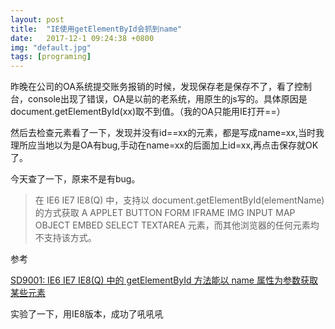 ```yaml
---
layout: post
title:  "IE使用getElementById会抓到name"
date:   2017-12-1 09:24:38 +0800
img: "default.jpg"
tags: [programing]
---
```


昨晚在公司的OA系统提交账务报销的时候，发现保存老是保存不了，看了控制台，console出现了错误，OA是以前的老系统，用原生的js写的。具体原因是 document.getElementById(xx)取不到值。（我的OA只能用IE打开==）

然后去检查元素看了一下，发现并没有id==xx的元素，都是写成name=xx,当时我理所应当地以为是OA有bug,手动在name=xx的后面加上id=xx,再点击保存就OK了。

今天查了一下，原来不是有bug。

  >在 IE6 IE7 IE8(Q) 中，支持以 document.getElementById(elementName) 的方式获取 A APPLET BUTTON FORM IFRAME IMG INPUT MAP OBJECT EMBED SELECT TEXTAREA 元素，而其他浏览器的任何元素均不支持该方式。


参考

[SD9001: IE6 IE7 IE8(Q) 中的 getElementById 方法能以 name 属性为参数获取某些元素](http://www.w3help.org/zh-cn/causes/SD9001)

实验了一下，用IE8版本，成功了吼吼吼
